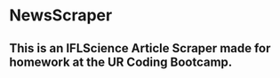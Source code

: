 # NewsScraper

## This is an IFLScience Article Scraper made for homework at the UR Coding Bootcamp.
